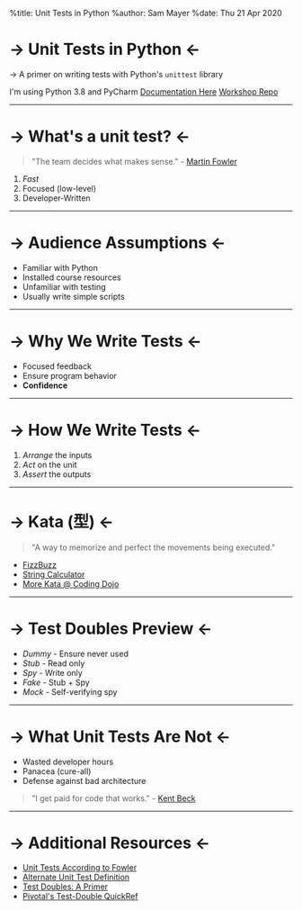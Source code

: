 %title: Unit Tests in Python
%author: Sam Mayer
%date: Thu 21 Apr 2020

-> Unit Tests in Python <-
===

-> A primer on writing tests with Python's `unittest` library

I'm using Python 3.8 and PyCharm
[Documentation Here](https://docs.python.org/3/library/unittest.html)
[Workshop Repo](https://github.com/samayer12/workshop_unittest)

---

-> What's a unit test? <-
===
> 
> "The team decides what makes sense." - [Martin Fowler](https://martinfowler.com/bliki/UnitTest.html)
> 

1. _Fast_
2. Focused (low-level) 
3. Developer-Written 

---

-> Audience Assumptions <-
===

* Familiar with Python
* Installed course resources
* Unfamiliar with testing
* Usually write simple scripts 

---

-> Why We Write Tests <-
===

* Focused feedback
* Ensure program behavior
* **Confidence**

---

-> How We Write Tests <-
===

1. *Arrange* the inputs
2. *Act* on the unit
3. *Assert* the outputs

---

-> Kata (型) <-
===

>
> "A way to memorize and perfect the movements being executed."
>

* [FizzBuzz](http://codingdojo.org/kata/FizzBuzz/)
* [String Calculator](https://osherove.com/tdd-kata-1)
* [More Kata @ Coding Dojo](http://codingdojo.org/kata/)

---

-> Test Doubles Preview <- 
===

* *Dummy* - Ensure never used
* *Stub* - Read only 
* *Spy* - Write only
* *Fake* - Stub + Spy
* *Mock* - Self-verifying spy 

---

-> What Unit Tests Are Not <-
===

* Wasted developer hours
* Panacea (cure-all)
* Defense against bad architecture

>
> "I get paid for code that works." - [Kent Beck](https://stackoverflow.com/questions/153234/how-deep-are-your-unit-tests/)
>

---

-> Additional Resources <-
===

* [Unit Tests According to Fowler](https://martinfowler.com/bliki/UnitTest.html)
* [Alternate Unit Test Definition](https://preview.tinyurl.com/y7zuhvvn)
* [Test Doubles: A Primer](https://dareenzo.github.io/blog/2018/10/24/test-doubles-a-primer/)
* [Pivotal's Test-Double QuickRef](http://engineering.pivotal.io/post/the-test-double-rule-of-thumb/)


